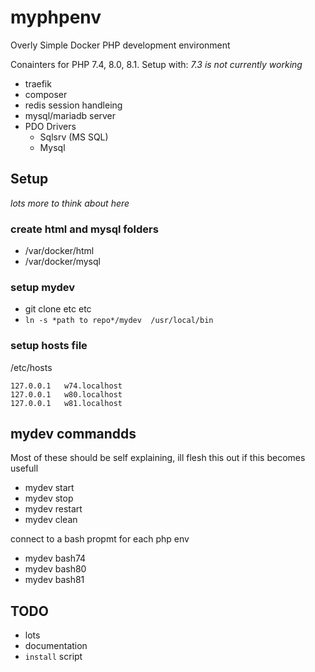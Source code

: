 # myphpenv
Overly Simple Docker PHP development environment 

Conainters for PHP 7.4, 8.0, 8.1. Setup with:
*7.3 is not currently working*

* traefik
* composer
* redis session handleing
* mysql/mariadb server
* PDO Drivers
  * Sqlsrv (MS SQL)
  * Mysql



## Setup
*lots more to think about here*

### create html and mysql folders
* /var/docker/html
* /var/docker/mysql

### setup mydev
* git clone etc etc
* `ln -s *path to repo*/mydev  /usr/local/bin`


### setup hosts file
/etc/hosts

```
127.0.0.1	w74.localhost      
127.0.0.1	w80.localhost     
127.0.0.1	w81.localhost    
```




## mydev commandds

Most of these should be self explaining, ill flesh this out if this becomes usefull
* mydev start
* mydev stop
* mydev restart
* mydev clean

connect to a bash propmt for each php env
* mydev bash74
* mydev bash80
* mydev bash81


## TODO

* lots
* documentation
* `install` script
